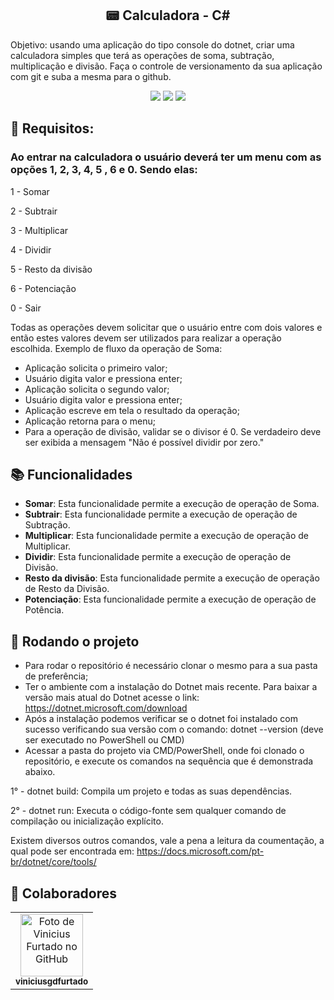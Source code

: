 ## <h2 align="center">:pager: Calculadora - C#</h2>
Objetivo: usando uma aplicação do tipo console do dotnet, criar uma calculadora simples que terá as operações de soma, subtração, multiplicação e divisão. Faça o controle de versionamento da sua aplicação com git e suba a mesma para o github.

<p align="center">
  <img src="https://img.shields.io/static/v1?label=.Net&message=framework&color=blue&style=for-the-badge&logo=.Net"/>  
  <img src="https://img.shields.io/static/v1?label=CSharp&message=language&color=blue&style=for-the-badge&logo=CSharp"/>  
  <img src="http://img.shields.io/static/v1?label=STATUS&message=CONCLUIDO&color=GREEN&style=for-the-badge"/>
</p>

## :bookmark: Requisitos:
<h3> Ao entrar na calculadora o usuário deverá ter um menu com as opções 1, 2, 3, 4, 5 , 6 e 0. Sendo elas: </h3>

1 - Somar

2 - Subtrair

3 - Multiplicar

4 - Dividir

5 - Resto da divisão

6 - Potenciação

0 - Sair

Todas as operações devem solicitar que o usuário entre com dois valores e então estes valores devem ser utilizados para realizar a operação escolhida. Exemplo de fluxo da operação de Soma:

* Aplicação solicita o primeiro valor;
* Usuário digita valor e pressiona enter;
* Aplicação solicita o segundo valor;
* Usuário digita valor e pressiona enter;
* Aplicação escreve em tela o resultado da operação;
* Aplicação retorna para o menu;
* Para a operação de divisão, validar se o divisor é 0. Se verdadeiro deve ser exibida a mensagem "Não é possível dividir por zero."

## :books: Funcionalidades
* <b>Somar</b>: Esta funcionalidade permite a execução de operação de Soma.
* <b>Subtrair</b>: Esta funcionalidade permite a execução de operação de Subtração.
* <b>Multiplicar</b>: Esta funcionalidade permite a execução de operação de Multiplicar.
* <b>Dividir</b>: Esta funcionalidade permite a execução de operação de Divisão.
* <b>Resto da divisão</b>: Esta funcionalidade permite a execução de operação de Resto da Divisão.
* <b>Potenciação</b>: Esta funcionalidade permite a execução de operação de Potência.

## :rocket: Rodando o projeto
* Para rodar o repositório é necessário clonar o mesmo para a sua pasta de preferência;
* Ter o ambiente com a instalação do Dotnet mais recente. Para baixar a versão mais atual do Dotnet acesse o link: https://dotnet.microsoft.com/download
* Após a instalação podemos verificar se o dotnet foi instalado com sucesso verificando sua versão com o comando: dotnet --version (deve ser executado no PowerShell ou CMD)
* Acessar a pasta do projeto via CMD/PowerShell, onde foi clonado o repositório, e execute os comandos na sequência que é demonstrada abaixo.
  
1° - dotnet build: Compila um projeto e todas as suas dependências.

2° - dotnet run: Executa o código-fonte sem qualquer comando de compilação ou inicialização explícito.

Existem diversos outros comandos, vale a pena a leitura da coumentação, a qual pode ser encontrada em: https://docs.microsoft.com/pt-br/dotnet/core/tools/

## :handshake: Colaboradores
<table>
  <tr>
    <td align="center">
      <a href="https://github.com/viniciusgdfurtado">
        <img src="https://avatars.githubusercontent.com/u/82420738?v=4" width="100px;" alt="Foto de Vinicius Furtado no GitHub"/><br>
        <sub>
          <b>viniciusgdfurtado</b>
        </sub>
      </a>
    </td>
  </tr>
</table>
